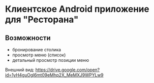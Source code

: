 # Клиентское Android приложение для "Ресторана"

## Возможности
- бронирование столика
- просмотр меню (список)
- детальный просмотр позиции меню

Внешний вид: https://drive.google.com/open?id=1yH4guOgl6mt09eMhp2X_MeMXJ9WPYLw9
